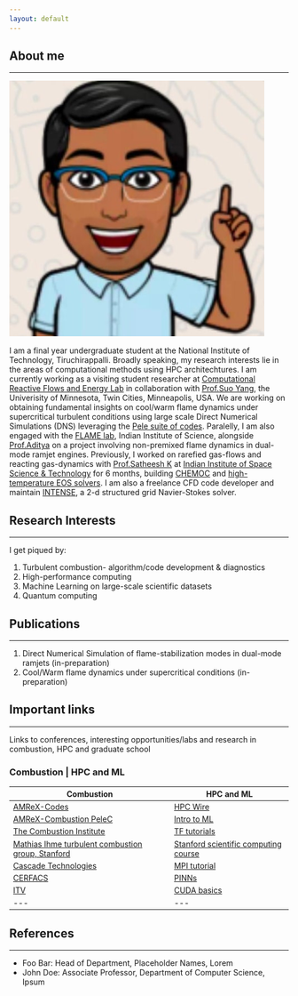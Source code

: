 ```yaml
---
layout: default
---
```


## About me 
---
<img class="profile-picture" src="profile.jpg">

I am a final year undergraduate student at the National Institute of Technology, Tiruchirappalli. Broadly speaking, my research interests lie in the areas of computational methods using HPC architechtures. I am currently working as a visiting student researcher at [Computational Reactive Flows and Energy Lab](https://crfel.umn.edu/) in collaboration with [Prof.Suo Yang](https://cse.umn.edu/me/suo-yang), the Univerisity of Minnesota, Twin Cities, Minneapolis, USA. We are working on obtaining fundamental insights on cool/warm flame dynamics under supercritical turbulent conditions using large scale Direct Numerical Simulations (DNS) leveraging the [Pele suite of codes](https://amrex-combustion.github.io/). Paralelly, I am also engaged with the [FLAME lab](http://cds.iisc.ac.in/faculty/konduriadi/), Indian Institute of Science, alongside [Prof.Aditya](https://cds.iisc.ac.in/people/faculty/name/konduri-aditya/) on a project involving non-premixed flame dynamics in dual-mode ramjet engines. Previously, I worked on rarefied gas-flows and reacting gas-dynamics with [Prof.Satheesh K](https://www.iist.ac.in/aerospace/satheeshk) at [Indian Institute of Space Science & Technology](https://www.iist.ac.in/aboutus/institute) for 6 months, building [CHEMOC](https://github.com/RSuryaNarayan/CHEMOC) and [high-temperature EOS solvers](https://github.com/RSuryaNarayan/High-Temperature-Gas-Dynamics). I am also a freelance CFD code developer and maintain [INTENSE](https://github.com/RSuryaNarayan/INT--E--NSE), a 2-d structured grid Navier-Stokes solver.

## Research Interests
---
I get piqued by:
1. Turbulent combustion- algorithm/code development & diagnostics
2. High-performance computing 
3. Machine Learning on large-scale scientific datasets
4. Quantum computing

## Publications
---
1. Direct Numerical Simulation of flame-stabilization modes in dual-mode ramjets (in-preparation)
2. Cool/Warm flame dynamics under supercritical conditions (in-preparation)

## Important links
---
Links to conferences, interesting opportunities/labs and research in combustion, HPC and graduate school

### Combustion | HPC and ML 
Combustion | HPC and ML 
--- | --- | 
[AMReX-Codes](https://amrex-codes.github.io/) | [HPC Wire](https://www.hpcwire.com/)
[AMReX-Combustion PeleC](https://amrex-combustion.github.io/) | [Intro to ML](https://developers.google.com/machine-learning/crash-course/ml-intro)
[The Combustion Institute](https://www.combustioninstitute.org/) | [TF tutorials](https://www.tensorflow.org/tutorials)
[Mathias Ihme turbulent combustion group, Stanford](https://web.stanford.edu/group/ihmegroup/cgi-bin/MatthiasIhme/) | [Stanford scientific computing course](https://github.com/CME211/notes/blob/master/README.md)
[Cascade Technologies](https://www.cascadetechnologies.com/) | [MPI tutorial](https://mpitutorial.com/)
[CERFACS](https://cerfacs.fr/) | [PINNs](https://maziarraissi.github.io/PINNs/)
[ITV](https://www.itv.rwth-aachen.de/) | [CUDA basics](https://www.nvidia.com/docs/IO/116711/sc11-cuda-c-basics.pdf)
--- | --- |

## References
---
* Foo Bar: Head of Department, Placeholder Names, Lorem
* John Doe: Associate Professor, Department of Computer Science, Ipsum
